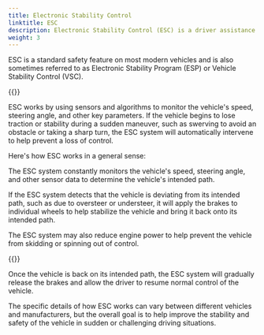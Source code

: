 ```yaml
---
title: Electronic Stability Control
linktitle: ESC
description: Electronic Stability Control (ESC) is a driver assistance system that is designed to improve the stability and handling of a vehicle during sudden maneuvers or slippery road conditions. 
weight: 3
---
```

<!-- markdownlint-disable MD033 -->
ESC is a standard safety feature on most modern vehicles and is also sometimes referred to as Electronic Stability Program (ESP) or Vehicle Stability Control (VSC).

{{<evkxdisplayaddarticle />}}

ESC works by using sensors and algorithms to monitor the vehicle's speed, steering angle, and other key parameters. If the vehicle begins to lose traction or stability during a sudden maneuver, such as swerving to avoid an obstacle or taking a sharp turn, the ESC system will automatically intervene to help prevent a loss of control.

Here's how ESC works in a general sense:

The ESC system constantly monitors the vehicle's speed, steering angle, and other sensor data to determine the vehicle's intended path.

If the ESC system detects that the vehicle is deviating from its intended path, such as due to oversteer or understeer, it will apply the brakes to individual wheels to help stabilize the vehicle and bring it back onto its intended path.

The ESC system may also reduce engine power to help prevent the vehicle from skidding or spinning out of control.

{{<evkxdisplayaddarticle />}}

Once the vehicle is back on its intended path, the ESC system will gradually release the brakes and allow the driver to resume normal control of the vehicle.

The specific details of how ESC works can vary between different vehicles and manufacturers, but the overall goal is to help improve the stability and safety of the vehicle in sudden or challenging driving situations.